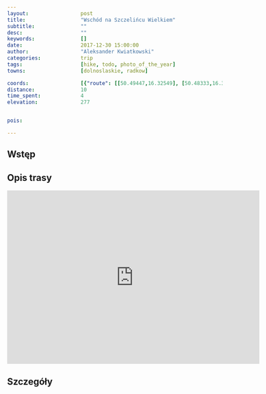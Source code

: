 ```yaml
---
layout:                 post
title:                  "Wschód na Szczelińcu Wielkiem"
subtitle:               ""
desc:                   ""
keywords:               []
date:                   2017-12-30 15:00:00
author:                 "Aleksander Kwiatkowski"
categories:             trip
tags:                   [hike, todo, photo_of_the_year]
towns:                  [dolnoslaskie, radkow]

coords:                 [{"route": [[50.49447,16.32549], [50.48333,16.33759], [50.48529,16.34034], [50.48354,16.33725], [50.47541,16.33785], [50.48300,16.32644], [50.48993,16.32832]], "type": "hike"}]
distance:               10
time_spent:             4
elevation:              277


pois:

---
```




Wstęp
-----

Opis trasy
---------

<iframe height='405' width='590' frameborder='0' allowtransparency='true' scrolling='no' src='https://www.strava.com/activities/1338142223/embed/d9c9e9ae81eead5886558265404493593b814c2e'></iframe>

Szczegóły
---------
